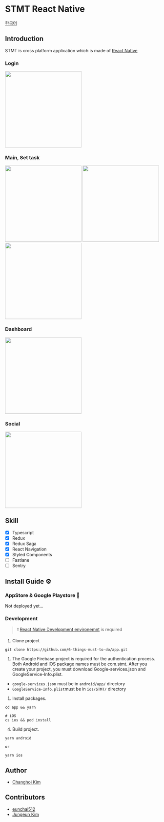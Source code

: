 # STMT React Native 

[한국어](./README.md)

## Introduction

STMT is cross platform application which is made of [React Native](https://reactnative.dev/)

### Login

<img src="./images/01-login.jpeg" width="250px" />

### Main, Set task

<img src="./images/02-main.jpeg" width="250px" />
<img src="./images/03-settask.jpeg" width="250px" />
<img src="./images/04-fullmain.jpeg" width="250px" />

### Dashboard

<img src="./images/06-dashboard.png" width="250px" />

### Social

<img src="./images/05-friends.png" width="250px" />

## Skill

- [x] Typescript
- [x] Redux
- [x] Redux Saga
- [x] React Navigation
- [x] Styled Components
- [ ] Fastlane
- [ ] Sentry

## Install Guide ⚙️

### AppStore & Google Playstore 📱

Not deployed yet...

### Development

> ❗️ [React Native Development environemnt](https://reactnative.dev/docs/environment-setup) is required

1. Clone project

```
git clone https://github.com/6-things-must-to-do/app.git
```

1. The Google Firebase project is required for the authentication process. Both Android and iOS package names must be com.stmt. After you create your project, you must download Google-services.json and GoogleService-Info.plist.

- `google-services.json` must be in `android/app/` directory
- `GoogleService-Info.plist`must be in `ios/STMT/` directory

1. Install packages.

```
cd app && yarn

# iOS
cs ios && pod install
```

4. Build project.
```
yarn android

or

yarn ios
```

## Author
- [Changhoi Kim](https://github.com/changhoi)

## Contributors
- [eunchai512](https://github.com/eunchai512)
- [Jungeun Kim](https://github.com/JungeunK-9999)